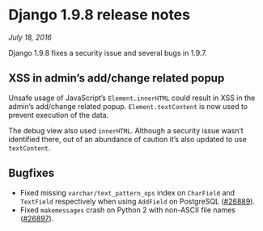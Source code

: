 # Django 1.9.8 release notes

*July 18, 2016*

Django 1.9.8 fixes a security issue and several bugs in 1.9.7.

## XSS in admin’s add/change related popup

Unsafe usage of JavaScript’s `Element.innerHTML` could result in XSS in the
admin’s add/change related popup. `Element.textContent` is now used to
prevent execution of the data.

The debug view also used `innerHTML`. Although a security issue wasn’t
identified there, out of an abundance of caution it’s also updated to use
`textContent`.

## Bugfixes

* Fixed missing `varchar/text_pattern_ops` index on `CharField` and
  `TextField` respectively when using `AddField` on PostgreSQL
  ([#26889](https://code.djangoproject.com/ticket/26889)).
* Fixed `makemessages` crash on Python 2 with non-ASCII file names
  ([#26897](https://code.djangoproject.com/ticket/26897)).
